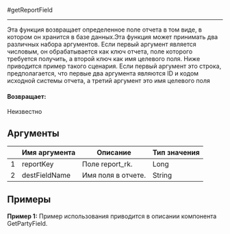 #getReportField

---

Эта функция возвращает определенное поле отчета в том виде, в котором он хранится в базе данных.Эта функция может принимать два различных набора аргументов. Если первый аргумент является числовым, он обрабатывается как ключ отчета, поле которого требуется получить, а второй ключ как имя целевого поля. Ниже приводится пример такого сценария. Если первый аргумент это строка, предполагается, что первые два аргумента являются ID и кодом исходной системы отчета, а третий аргумент это имя целевого поля

#### Возвращает:

Неизвестно

## Аргументы

|  | Имя аргумента | Описание | Тип значения |
| --- | --- | --- | --- |
| 1 | reportKey | Поле report\_rk. | Long |
| 2 | destFieldName | Имя поля в отчете. | String |

## Примеры

**Пример 1:** Пример использования приводится в описании компонента GetPartyField.
```xml

```

